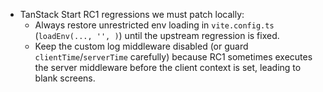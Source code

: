 - TanStack Start RC1 regressions we must patch locally:
  - Always restore unrestricted env loading in `vite.config.ts` (`loadEnv(..., '', )`) until the upstream regression is fixed.
  - Keep the custom log middleware disabled (or guard `clientTime`/`serverTime` carefully) because RC1 sometimes executes the server middleware before the client context is set, leading to blank screens.
